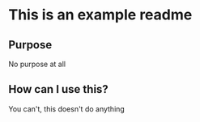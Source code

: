 # This is an example readme

## Purpose

No purpose at all

## How can I use this?

You can't, this doesn't do anything